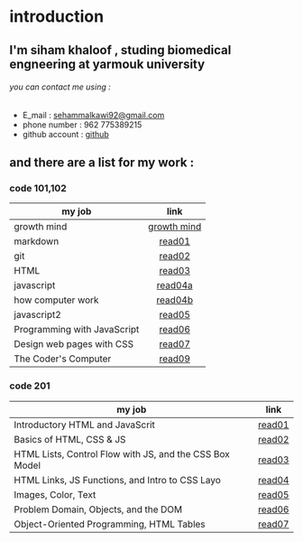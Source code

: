 # introduction 
## I'm siham khaloof , studing biomedical engneering at yarmouk university 
###### you can contact me using :
* E_mail : sehammalkawi92@gmail.com
* phone number : 962 775389215
* github account : [github](https://github.com/sbkhaloof)
## and there are a list for my work :
### code 101,102

|      my job               |                          link                                      |
|-------------------------- |:------------------------------------------------------------------:|
|   growth mind             |[growth mind](https://sbkhaloof.github.io/growthmindsit/growthmind) |
|     markdown              |[read01](https://sbkhaloof.github.io/growthmindsit/read01)          |
|      git                  |[read02](https://sbkhaloof.github.io/growthmindsit/read02)          |
|     HTML                  |[read03]( https://sbkhaloof.github.io/growthmindsit/read03)         |
|   javascript              |[read04a](https://sbkhaloof.github.io/growthmindsit/read04a)        |
|how computer work          |[read04b](https://sbkhaloof.github.io/growthmindsit/read04b)        |
|   javascript2             |[read05](https://sbkhaloof.github.io/growthmindsit/read05)          |
|Programming with JavaScript|[read06](https://sbkhaloof.github.io/growthmindsit/read06)          |
|Design web pages with CSS  |[read07](https://sbkhaloof.github.io/growthmindsit/read07)          |
|   The Coder's Computer    |[read09](https://sbkhaloof.github.io/growthmindsit/read09)          |

### code 201
 
|                     my job                            |                    link                                      |
|------------------------------------------------------ |:------------------------------------------------------------:|
|           Introductory HTML and JavaScrit             |[read01](https://sbkhaloof.github.io/growthmindsit/class-01)  |
|             Basics of HTML, CSS & JS                  |[read02](https://sbkhaloof.github.io/growthmindsit/class-02)  |
|HTML Lists, Control Flow with JS, and the CSS Box Model|[read03](https://sbkhaloof.github.io/growthmindsit/class-03)  |
|     HTML Links, JS Functions, and Intro to CSS Layo   |[read04](https://sbkhaloof.github.io/growthmindsit/class-04)  |
|                Images, Color, Text                    |[read05](https://sbkhaloof.github.io/growthmindsit/class-05)  |
|      Problem Domain, Objects, and the DOM             |[read06](https://sbkhaloof.github.io/growthmindsit/class-06)  |
|  Object-Oriented Programming, HTML Tables             |[read07](https://sbkhaloof.github.io/growthmindsit/class-07)  |